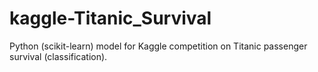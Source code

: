 # kaggle-Titanic_Survival
Python (scikit-learn) model for Kaggle competition on Titanic passenger survival (classification).
